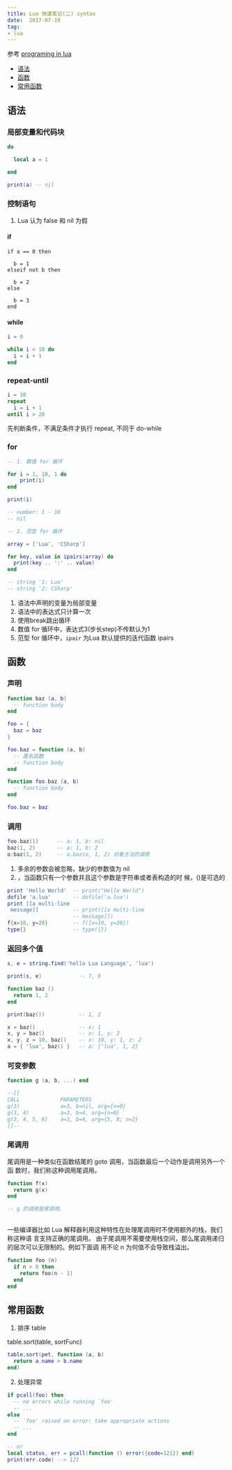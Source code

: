 ```yaml
---
title: Lua 快速笔记(二) syntax
date:  2017-07-19
tag:
- lua
---
```



参考
[programing in lua](http://www.centoscn.com/uploads/file/20130903/13781389409335.pdf)

- [语法](#syntax)
- [函数](#function)
- [常用函数](#common_func)

<h2 id="syntax">语法</h2>


### 局部变量和代码块

``` lua
do

  local a = 1

end

print(a) -- nil
```

### 控制语句

1. Lua 认为 false 和 nil 为假

#### if 
```
if a == 0 then

  b = 1
elseif not b then
  
  b = 2
else
  
  b = 3
end
```

#### while

```lua
i = 0

while i < 10 do
  i = i + 1
end
```

### repeat-until

``` lua
i = 10
repeat 
  i = i + 1
until i > 20
```

先判断条件，不满足条件才执行 repeat, 不同于 do-while


### for

```lua
-- 1. 数值 for 循环

for i = 1, 10, 1 do
    print(i)        
end

print(i)            

-- number: 1 - 10
-- nil

-- 2. 范型 for 循环

array = ['Lua', 'CSharp']

for key, value in ipairs(array) do
  print(key .. ':' .. value)
end

-- string '1: Lua'
-- string '2: CSharp'

```

1. 语法中声明的变量为局部变量
2. 语法中的表达式只计算一次
3. 使用break跳出循环
4. 数值 for 循环中，表达式3(步长step)不传默认为1
5. 范型 for 循环中，`ipair` 为Lua 默认提供的迭代函数 ipairs


<h2 id="function">函数</h2>

### 声明

``` lua
function baz (a, b)
  -- function body
end

foo = {
  baz = baz
}

foo.baz = function (a, b) 
  -- 匿名函数
  -- function body
end

function foo.baz (a, b)
  -- function body
end

foo.baz = baz

```


### 调用

```lua
foo.baz(1)      -- a: 1, b: nil
baz(1, 2)       -- a: 1, b: 2
o:baz(1, 2)     -- o.baz(o, 1, 2) 对象方法的调用
```

1. 多余的参数会被忽略，缺少的参数值为 nil
1. ，当函数只有一个参数并且这个参数是字符串或者表构造的时
候，()是可选的

``` lua
print 'Hello World'  -- print("Hello World")
dofile 'a.lua'       -- dofile('a.lua')
print [[a multi-line 
 message]]           -- print([[a multi-line
                     -- message]])
f{x=10, y=20}        -- f({x=10, y=20})
type{}               -- type({}) 
```

### 返回多个值

```lua
s, e = string.find('hello Lua Language', 'lua')

print(s, e)            -- 7, 9

function baz ()
  return 1, 2
end

print(baz())           -- 1, 2

x = baz()              -- x: 1
x, y = baz()           -- x: 1, y: 2
x, y, z = 10, baz()    -- x: 10, y: 1, z: 2
a = { 'lua', baz() }   -- a: {'lua', 1, 2}        
```

### 可变参数

``` lua
function g (a, b, ...) end

--[[
CALL             PARAMETERS
g(3)             a=3, b=nil, arg={n=0}
g(3, 4)          a=3, b=4, arg={n=0}
g(3, 4, 5, 8)    a=3, b=4, arg={5, 8; n=2} 
]]--
```


### 尾调用

尾调用是一种类似在函数结尾的 goto 调用，当函数最后一个动作是调用另外一个函
数时，我们称这种调用尾调用。

``` lua
function f(x)
  return g(x)
end

-- g 的调用是尾调用。
 
```

一些编译器比如 Lua 解释器利用这种特性在处理尾调用时不使用额外的栈，我们称这种语
言支持正确的尾调用。
由于尾调用不需要使用栈空间，那么尾调用递归的层次可以无限制的。例如下面调
用不论 n 为何值不会导致栈溢出。

``` lua
function foo (n)
  if n > 0 then
    return foo(n - 1)
  end
end
```

<h2 id="common_func">常用函数</h2>

1. 排序 table

table.sort(table, sortFunc)

``` lua
table.sort(pet, function (a, b) 
  return a.name > b.name
end)
```

2. 处理异常 

```lua
if pcall(foo) then
  -- no errors while running `foo'
  -- ...
else
  -- `foo' raised an error: take appropriate actions
  -- ...
end

-- or 
local status, err = pcall(function () error({code=121}) end)
print(err.code) --> 121 
 
```
